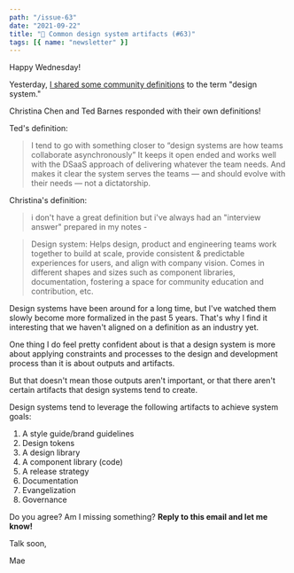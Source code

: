 ```yaml
---
path: "/issue-63"
date: "2021-09-22"
title: "💍 Common design system artifacts (#63)"
tags: [{ name: "newsletter" }]
---
```


Happy Wednesday!

Yesterday, [I shared some community definitions](./newsletter/62/) to the term "design system."

Christina Chen and Ted Barnes responded with their own definitions!

Ted's definition:

> I tend to go with something closer to “design systems are how teams collaborate asynchronously” It keeps it open ended and works well with the DSaaS approach of delivering whatever the team needs. And makes it clear the system serves the teams — and should evolve with their needs — not a dictatorship.

Christina's definition:

> i don't have a great definition but i've always had an "interview answer" prepared in my notes -

> Design system: Helps design, product and engineering teams work together to build at scale, provide consistent & predictable experiences for users, and align with company vision. Comes in different shapes and sizes such as component libraries, documentation, fostering a space for community education and contribution, etc.

Design systems have been around for a long time, but I've watched them slowly become more formalized in the past 5 years. That's why I find it interesting that we haven't aligned on a definition as an industry yet.

One thing I do feel pretty confident about is that a design system is more about applying constraints and processes to the design and development process than it is about outputs and artifacts.

But that doesn't mean those outputs aren't important, or that there aren't certain artifacts that design systems tend to create.

Design systems tend to leverage the following artifacts to achieve system goals:

1. A style guide/brand guidelines
2. Design tokens
3. A design library
4. A component library (code)
5. A release strategy
6. Documentation
7. Evangelization
8. Governance

Do you agree? Am I missing something? **Reply to this email and let me know!**

Talk soon,

Mae
